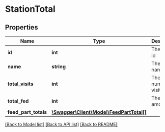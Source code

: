 # StationTotal

## Properties
Name | Type | Description | Notes
------------ | ------------- | ------------- | -------------
**id** | **int** | The station id | [optional] 
**name** | **string** | The station name | [optional] 
**total_visits** | **int** | The total number of visits | [optional] 
**total_fed** | **int** | The total amount fed | [optional] 
**feed_part_totals** | [**\Swagger\Client\Model\FeedPartTotal[]**](FeedPartTotal.md) |  | [optional] 

[[Back to Model list]](../README.md#documentation-for-models) [[Back to API list]](../README.md#documentation-for-api-endpoints) [[Back to README]](../README.md)



